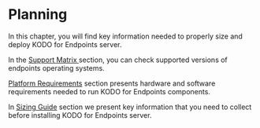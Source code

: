 # Planning

In this chapter, you will find key information needed to properly size and deploy KODO for Endpoints server.

In the [Support Matrix ](kodo-support-matrix.md)section, you can check supported versions of endpoints operating systems.

[Platform Requirements]() section presents hardware and software requirements needed to run KODO for Endpoints components.

In [Sizing Guide](sizing-guide/) section we present key information that you need to collect before installing KODO for Endpoints server.



